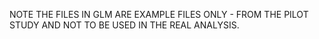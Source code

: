 NOTE THE FILES IN GLM ARE EXAMPLE FILES ONLY - FROM THE PILOT STUDY AND NOT TO BE USED IN THE REAL ANALYSIS.